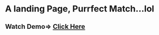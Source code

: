 # A landing Page, Purrfect Match...lol

## Watch Demo=> <a href="https://sannidhya-kushwaha.github.io/Purrfect_Match/">Click Here</a>
